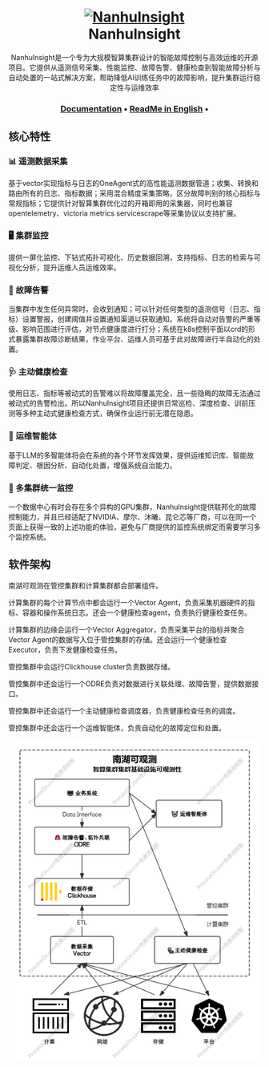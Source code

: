 <h1 align="center" style="border-bottom: none">
    <a href="" target="_blank">
        <img alt="NanhuInsight" src="" width="100" height="100">
    </a>
    <br>NanhuInsight
</h1>

<p align="center">NanhuInsight是一个专为大规模智算集群设计的智能故障控制与高效运维的开源项目。它提供从遥测信号采集、性能监控、故障告警、健康检查到智能故障分析与自动处置的一站式解决方案，帮助降低AI训练任务中的故障影响，提升集群运行稳定性与运维效率</p>
  
<h3 align="center">
  <a href="http://pre-isg.doc.zhejianglab.org/"><b>Documentation</b></a> &bull;
  <a href="https://github.com/SigNoz/signoz/blob/main/README.en.md"><b>ReadMe in English</b></a> &bull;
</h3>

## 核心特性

### 📊 遥测数据采集

基于vector实现指标与日志的OneAgent式的高性能遥测数据管道；收集、转换和路由所有的日志、指标数据；采用混合精度采集策略，区分故障判别的核心指标与常规指标；它提供针对智算集群优化过的开箱即用的采集器，同时也兼容opentelemetry、victoria metrics servicescrape等采集协议以支持扩展。

### 🖥️ 集群监控

提供一屏化监控、下钻式拓扑可视化、历史数据回溯，支持指标、日志的检索与可视化分析，提升运维人员运维效率。

### 🚨 故障告警

当集群中发生任何异常时，会收到通知；可以针对任何类型的遥测信号（日志、指标）设置警报，创建阈值并设置通知渠道以获取通知。系统将自动对告警的严重等级、影响范围进行评估，对节点健康度进行打分；系统在k8s控制平面以crd的形式暴露集群故障诊断结果，作业平台、运维人员可基于此对故障进行半自动化的处置。

### 🩺 主动健康检查

使用日志、指标等被动式的告警难以将故障覆盖完全，且一些隐晦的故障无法通过被动式的告警检出。所以NanhuInsight项目还提供日常巡检、深度检查、训前压测等多种主动式健康检查方式，确保作业运行前无潜在隐患。

### 🤖 运维智能体

基于LLM的多智能体将会在系统的各个环节发挥效果，提供运维知识库、智能故障判定、根因分析、自动化处置，增强系统自治能力。

### 🚀 多集群统一监控

一个数据中心有时会存在多个异构的GPU集群，NanhuInsight提供联邦化的故障控制能力，并且已经适配了NVIDIA、摩尔、沐曦、昆仑芯等厂商，可以在同一个页面上获得一致的上述功能的体验，避免与厂商提供的监控系统绑定而需要学习多个监控系统。

## 软件架构

南湖可观测在管控集群和计算集群都会部署组件。

计算集群的每个计算节点中都会运行一个Vector Agent，负责采集机器硬件的指标、容器和操作系统日志。还会一个健康检查agent，负责执行健康检查任务。

计算集群的边缘会运行一个Vector Aggregator，负责采集平台的指标并聚合Vector Agent的数据写入位于管控集群的存储。还会运行一个健康检查Executor，负责下发健康检查任务。

管控集群中会运行Clickhouse cluster负责数据存储。

管控集群中还会运行一个ODRE负责对数据进行关联处理、故障告警，提供数据接口。

管控集群中还会运行一个主动健康检查调度器，负责健康检查任务的调度。

管控集群中还会运行一个运维智能体，负责自动化的故障定位和处置。

<p align="center">
  <img src="docs/overview/_static/nanhu软件架构.png" alt="NanhuInsight Architecture" width="500">
</p>

